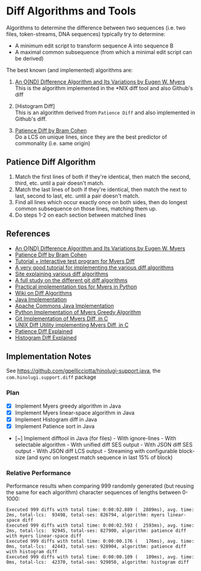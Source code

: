 # Diff Algorithms and Tools

Algorithms to determine the difference between two sequences (i.e. two files, token-streams, DNA sequences) typically try to determine:
- A minimum edit script to transform sequence A into sequence B
- A maximal common subsequence (from which a minimal edit script can be derived)

The best known (and implemented) algorithms are:
1. [An O(ND) Difference Algorithm and Its Variations by Eugen W. Myers](http://www.xmailserver.org/diff2.pdf)  
   This is the algorithm implemented in the *NIX diff tool and also Github's diff

2. [Histogram Diff]  
   This is an algorithm derived from `Patience Diff` and also implemented in Github's diff.

3. [Patience Diff by Bram Cohen](https://bramcohen.livejournal.com/73318.html)  
   Do a LCS on unique lines, since they are the best predictor of commonality (i.e. same origin)

## Patience Diff Algorithm

1. Match the first lines of both if they're identical, then match the second, third, etc. until a pair doesn't match.
2. Match the last lines of both if they're identical, then match the next to last, second to last, etc. until a pair doesn't match.
3. Find all lines which occur exactly once on both sides, then do longest common subsequence on those lines, matching them up.
4. Do steps 1-2 on each section between matched lines

## References

- [An O(ND) Difference Algorithm and Its Variations by Eugen W. Myers](http://www.xmailserver.org/diff2.pdf)
- [Patience Diff by Bram Cohen](https://bramcohen.livejournal.com/73318.html)
- [Tutorial + interactive test program for Myers Diff](http://simplygenius.net/Article/DiffTutorial1)
- [A very good tutorial for implementing the various diff algorithms](https://blog.jcoglan.com/2017/02/12/the-myers-diff-algorithm-part-1/)
- [Site explaining various diff algorithms](https://tiarkrompf.github.io/notes/)
- [A full study on the different git diff algorithms](https://link.springer.com/article/10.1007/s10664-019-09772-z)
- [Practical implementation tips for Myers in Python](https://blog.robertelder.org/diff-algorithm/)
- [Wiki on Diff Algorithms](https://wiki.c2.com/?DiffAlgorithm)
- [Java Implementation](https://bmsi.com/java/Diff.java)
- [Apache Commons Java Implementation](https://commons.apache.org/sandbox/commons-text/jacoco/org.apache.commons.text.diff/StringsComparator.java.html)
- [Python Implementation of Myers Greedy Algorithm](https://gist.github.com/adamnew123456/37923cf53f51d6b9af32a539cdfa7cc4)
- [Git Implementation of Myers Diff, in C](https://github.com/git/git/blob/b06d3643105c8758ed019125a4399cb7efdcce2c/xdiff/xdiffi.c#L347)
- [UNIX Diff Utility implementing Myers Diff, in C](https://github.com/Distrotech/diffutils/blob/9e70e1ce7aaeff0f9c428d1abc9821589ea054f1/src/analyze.c#L559)
- [Patience Diff Explained](https://blog.jcoglan.com/2017/09/19/the-patience-diff-algorithm/)
- [Histogram Diff Explained](https://tiarkrompf.github.io/notes/?/diff-algorithm/aside3)


## Implementation Notes

See https://github.com/gpellicciotta/hinolugi-support.java, the `com.hinolugi.support.diff` package

### Plan

- [x] Implement Myers greedy algorithm in Java
- [x] Implement Myers linear-space algorithm in Java
- [x] Implement Histogram diff in Java
- [x] Implement Patience sort in Java
- [~] Implement difftool in Java (for files)
      - With ignore-lines
      - With selectable algorithm
      - With unified diff SES output
      - With JSON diff SES output
      - With JSON diff LCS output
      - Streaming with configurable block-size (and sync on longest match sequence in last 15% of block)


### Relative Performance
Performance results when comparing 999 randomly generated (but reusing the same for each algorithm) character sequences of lengths between 0-1000:
```
Executed 999 diffs with total time: 0:00:02.889 (  2889ms), avg. time:      2ms, total-lcs:  93498, total-ses: 826794, algorithm: myers linear-space diff
Executed 999 diffs with total time: 0:00:02.593 (  2593ms), avg. time:      2ms, total-lcs:  92945, total-ses: 827900, algorithm: patience diff with myers linear-space diff
Executed 999 diffs with total time: 0:00:00.176 (   176ms), avg. time:      0ms, total-lcs:  42443, total-ses: 928904, algorithm: patience diff with histogram diff
Executed 999 diffs with total time: 0:00:00.109 (   109ms), avg. time:      0ms, total-lcs:  42370, total-ses: 929050, algorithm: histogram diff

```
